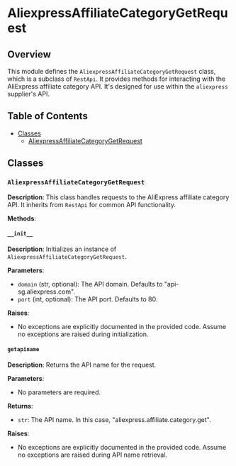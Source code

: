 # AliexpressAffiliateCategoryGetRequest

## Overview

This module defines the `AliexpressAffiliateCategoryGetRequest` class, which is a subclass of `RestApi`. It provides methods for interacting with the AliExpress affiliate category API.  It's designed for use within the `aliexpress` supplier's API.

## Table of Contents

* [Classes](#classes)
    * [AliexpressAffiliateCategoryGetRequest](#aliexpressaffiliatecategorygetrequest)

## Classes

### `AliexpressAffiliateCategoryGetRequest`

**Description**: This class handles requests to the AliExpress affiliate category API.  It inherits from `RestApi` for common API functionality.

**Methods**:

#### `__init__`

**Description**: Initializes an instance of `AliexpressAffiliateCategoryGetRequest`.

**Parameters**:

- `domain` (str, optional): The API domain. Defaults to "api-sg.aliexpress.com".
- `port` (int, optional): The API port. Defaults to 80.

**Raises**:

-  No exceptions are explicitly documented in the provided code.  Assume no exceptions are raised during initialization.


#### `getapiname`

**Description**: Returns the API name for the request.

**Parameters**:

-  No parameters are required.

**Returns**:

- `str`: The API name.  In this case, "aliexpress.affiliate.category.get".

**Raises**:

-  No exceptions are explicitly documented in the provided code. Assume no exceptions are raised during API name retrieval.
